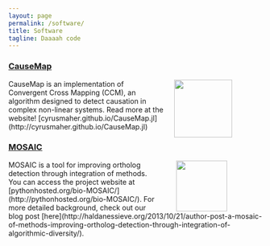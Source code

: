 ```yaml
---
layout: page
permalink: /software/
title: Software
tagline: Daaaah code
---
```


### <a href="http://cyrusmaher.github.io/CauseMap.jl"> CauseMap </a>
<figure>
    <a href="http://cyrusmaher.github.io/CauseMap.jl"> <img src="{{ site.url }}/images/poisson_saturne.jpg" HEIGHT="115" WIDTH="115" style="margin: 0px 20px" ALIGN="right"></a>
</figure>
CauseMap is an implementation of Convergent Cross Mapping (CCM), an algorithm designed to detect causation in complex non-linear systems.
Read more at the website! [cyrusmaher.github.io/CauseMap.jl](http://cyrusmaher.github.io/CauseMap.jl)
  
<br>

### <a href="http://pythonhosted.org/bio-MOSAIC/"> MOSAIC </a>
<figure>
   <p>
   <a href="http://pythonhosted.org/bio-MOSAIC/">
    <img src="{{ site.url }}/images/MOSAIC.jpg" HEIGHT="101" WIDTH="101" ALIGN="right" style="margin: 0px 30px">
    </a>
    </p>
</figure>
MOSAIC is a tool for improving ortholog detection through integration of methods.
You can access the project website at [pythonhosted.org/bio-MOSAIC/](http://pythonhosted.org/bio-MOSAIC/).
For more detailed background, check out our blog post [here](http://haldanessieve.org/2013/10/21/author-post-a-mosaic-of-methods-improving-ortholog-detection-through-integration-of-algorithmic-diversity/).